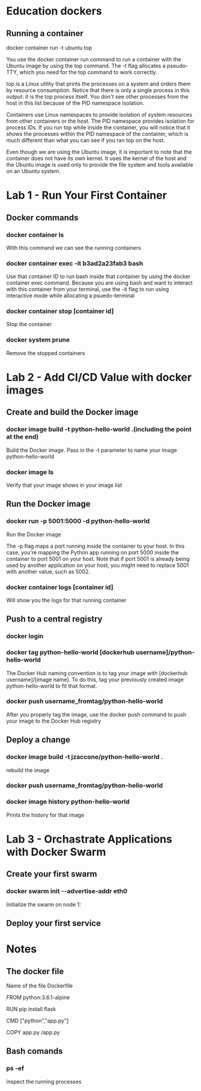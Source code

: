 # Education dockers

## Running a container 
docker container run -t ubuntu top

You use the docker container run command to run a container with the Ubuntu image by using the top command. 
The -t flag allocates a pseudo-TTY, which you need for the top command to work correctly.

top is a Linux utility that prints the processes on a system and orders them by resource consumption. 
Notice that there is only a single process in this output: it is the top process itself. 
You don't see other processes from the host in this list because of the PID namespace isolation.

Containers use Linux namespaces to provide isolation of system resources from other containers or the host. 
The PID namespace provides isolation for process IDs. 
If you run top while inside the container, you will notice that it shows the processes within the PID namespace of the container, which is much different than what you can see if you ran top on the host.

Even though we are using the Ubuntu image, it is important to note that the container does not have its own kernel. It uses the kernel of the host and the Ubuntu image is used only to provide the file system and tools available on an Ubuntu system.

# Lab 1 - Run Your First Container

## Docker commands 

### docker container ls 

With this command we can see the running containers

### docker container exec -it b3ad2a23fab3 bash

Use that container ID to run bash inside that container by using the docker container exec command. 
Because you are using bash and want to interact with this container from your terminal, use the -it flag to run using interactive mode while allocating a psuedo-terminal

### docker container stop [container id]
Stop the container 

### docker system prune
Remove the stopped containers

# Lab 2 - Add CI/CD Value with docker images

## Create and build the Docker image

### docker image build -t python-hello-world .(including the point at the end)

Build the Docker image. Pass in the -t parameter to name your image python-hello-world

### docker image ls

Verify that your image shows in your image list

## Run the Docker image

### docker run -p 5001:5000 -d python-hello-world

Run the Docker image

The -p flag maps a port running inside the container to your host. In this case, you're mapping the Python app running on port 5000 inside the container to port 5001 on your host. Note that if port 5001 is already being used by another application on your host, you might need to replace 5001 with another value, such as 5002.

### docker container logs [container id]

Will show you the logs for that running container

## Push to a central registry

### docker login

### docker tag python-hello-world [dockerhub username]/python-hello-world

The Docker Hub naming convention is to tag your image with [dockerhub username]/[image name]. To do this, tag your previously created image python-hello-world to fit that format.

### docker push username_fromtag/python-hello-world

After you properly tag the image, use the docker push command to push your image to the Docker Hub registry

## Deploy a change 

### docker image build -t jzaccone/python-hello-world .

rebuild the image 

### docker push username_fromtag/python-hello-world

### docker image history python-hello-world

Prints the history for that image

# Lab 3 - Orchastrate Applications with Docker Swarm


## Create your first swarm

### docker swarm init --advertise-addr eth0

Initialize the swarm on node 1:

## Deploy your first service 



# Notes

## The docker file 

Name of the file Dockerfile 

FROM python:3.6.1-alpine

RUN pip install flask

CMD ["python","app.py"]

COPY app.py /app.py



## Bash comands 

### ps -ef

 inspect the running processes
 
 



